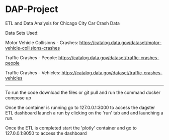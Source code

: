 # DAP-Project
ETL and Data Analysis for Chicago City Car Crash Data

Data Sets Used:

Motor Vehicle Collisions - Crashes: https://catalog.data.gov/dataset/motor-vehicle-collisions-crashes

Traffic Crashes - People: https://catalog.data.gov/dataset/traffic-crashes-people

Traffic Crashes - Vehicles: https://catalog.data.gov/dataset/traffic-crashes-vehicles

-------------------------------------------------------------------------

To run the code download the files or git pull and run the command
docker compose up

Once the container is running go to 127.0.0.1:3000 to access the dagster ETL dashboard
launch a run by clicking on the 'run' tab and and launching a run.

Once the ETL is completed start the 'plotly' container and go to 127.0.0.1:8050 to access the dashboard
